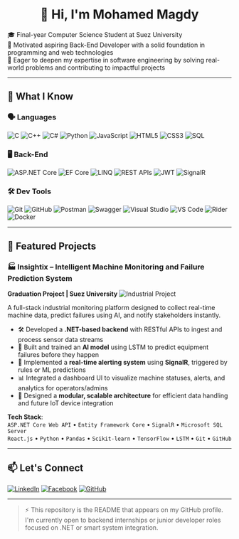 <h1 align="center">👋 Hi, I'm Mohamed Magdy</h1>

<p align="left">
🎓 Final-year Computer Science Student at Suez University <br>
🔧 Motivated aspiring Back-End Developer with a solid foundation in programming and web technologies <br>
🚀 Eager to deepen my expertise in software engineering by solving real-world problems and contributing to impactful projects
</p>

---
## 🧠 What I Know

### 🗣️ Languages
![C](https://img.shields.io/badge/C-00599C?style=flat&logo=c&logoColor=white)
![C++](https://img.shields.io/badge/C%2B%2B-00599C?style=flat&logo=c%2B%2B&logoColor=white)
![C#](https://img.shields.io/badge/C%23-239120?style=flat&logo=c-sharp&logoColor=white)
![Python](https://img.shields.io/badge/Python-3776AB?style=flat&logo=python&logoColor=white)
![JavaScript](https://img.shields.io/badge/JavaScript-F7DF1E?style=flat&logo=javascript&logoColor=black)
![HTML5](https://img.shields.io/badge/HTML5-E34F26?style=flat&logo=html5&logoColor=white)
![CSS3](https://img.shields.io/badge/CSS3-1572B6?style=flat&logo=css3&logoColor=white)
![SQL](https://img.shields.io/badge/SQL-336791?style=flat&logo=postgresql&logoColor=white)

### 🖥️ Back-End
![ASP.NET Core](https://img.shields.io/badge/ASP.NET_Core-512BD4?style=flat&logo=dotnet&logoColor=white)
![EF Core](https://img.shields.io/badge/Entity_Framework_Core-6DB33F?style=flat&logo=.net&logoColor=white)
![LINQ](https://img.shields.io/badge/LINQ-512BD4?style=flat&logo=dotnet&logoColor=white)
![REST APIs](https://img.shields.io/badge/REST-API-green?style=flat)
![JWT](https://img.shields.io/badge/JWT-000000?style=flat&logo=jsonwebtokens&logoColor=white)
![SignalR](https://img.shields.io/badge/SignalR-00BFFF?style=flat&logo=dotnet&logoColor=white)

### 🛠 Dev Tools
![Git](https://img.shields.io/badge/Git-F05032?style=flat&logo=git&logoColor=white)
![GitHub](https://img.shields.io/badge/GitHub-181717?style=flat&logo=github&logoColor=white)
![Postman](https://img.shields.io/badge/Postman-FF6C37?style=flat&logo=postman&logoColor=white)
![Swagger](https://img.shields.io/badge/Swagger-85EA2D?style=flat&logo=swagger&logoColor=black)
![Visual Studio](https://img.shields.io/badge/Visual_Studio-5C2D91?style=flat&logo=visualstudio&logoColor=white)
![VS Code](https://img.shields.io/badge/VS_Code-007ACC?style=flat&logo=visualstudiocode&logoColor=white)
![Rider](https://img.shields.io/badge/Rider-000000?style=flat&logo=jetbrains&logoColor=white)
![Docker](https://img.shields.io/badge/Docker-2496ED?style=flat&logo=docker&logoColor=white)


---

## 💼 Featured Projects

### 🏭 Insightix – Intelligent Machine Monitoring and Failure Prediction System  
**Graduation Project | Suez University** ![Industrial Project](https://img.shields.io/badge/Project-Industrial-blue?style=flat&logo=cogs&logoColor=white)


A full-stack industrial monitoring platform designed to collect real-time machine data, predict failures using AI, and notify stakeholders instantly.

- 🛠 Developed a **.NET-based backend** with RESTful APIs to ingest and process sensor data streams
- 🧠 Built and trained an **AI model** using LSTM to predict equipment failures before they happen
- 🚨 Implemented a **real-time alerting system** using **SignalR**, triggered by rules or ML predictions
- 📊 Integrated a dashboard UI to visualize machine statuses, alerts, and analytics for operators/admins
- 🧩 Designed a **modular, scalable architecture** for efficient data handling and future IoT device integration

**Tech Stack**:  
`ASP.NET Core Web API` • `Entity Framework Core` • `SignalR` • `Microsoft SQL Server`  
`React.js` • `Python` • `Pandas` • `Scikit-learn` • `TensorFlow` • `LSTM` • `Git` • `GitHub`

---


## 📫 Let's Connect

[![LinkedIn](https://img.shields.io/badge/LinkedIn-0077B5?style=flat&logo=linkedin&logoColor=white)](https://www.linkedin.com/in/mohamed-magdy-hashem)
[![Facebook](https://img.shields.io/badge/Facebook-1877F2?style=flat&logo=facebook&logoColor=white)](https://www.facebook.com/mohamed.magdy.4562/)
[![GitHub](https://img.shields.io/badge/GitHub-181717?style=flat&logo=github&logoColor=white)](https://github.com/mohamed110201)


---

> ⚡ This repository is the README that appears on my GitHub profile. I'm currently open to backend internships or junior developer roles focused on .NET or smart system integration.
